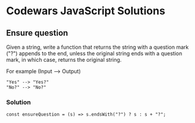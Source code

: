 # Codewars JavaScript Solutions

## Ensure question

Given a string, write a function that returns the string with a question mark ("?") appends to the end, unless the original string ends with a question mark, in which case, returns the original string.

For example (Input --> Output)

```
"Yes" --> "Yes?"
"No?" --> "No?"
```

### Solution

```
const ensureQuestion = (s) => s.endsWith("?") ? s : s + "?";
```
